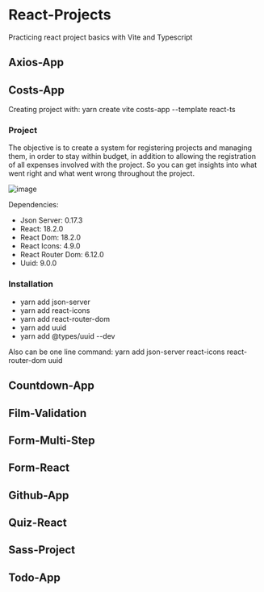 # React-Projects

Practicing react project basics with Vite and Typescript

## Axios-App



## Costs-App

Creating project with: yarn create vite costs-app --template react-ts

### Project

The objective is to create a system for registering projects and managing them, in order to stay within budget, in addition to allowing the registration of all expenses involved with the project. So you can get insights into what went right and what went wrong throughout the project.


![image](https://github.com/Dutra3/react-projects/assets/56978439/d1d1715c-e73f-4801-ac38-26aa8bb19d25)


Dependencies:
  - Json Server: 0.17.3
  - React: 18.2.0
  - React Dom: 18.2.0
  - React Icons: 4.9.0
  - React Router Dom: 6.12.0
  - Uuid: 9.0.0

### Installation

- yarn add json-server
- yarn add react-icons
- yarn add react-router-dom
- yarn add uuid
- yarn add @types/uuid --dev

Also can be one line command: yarn add json-server react-icons react-router-dom uuid


## Countdown-App



## Film-Validation



## Form-Multi-Step



## Form-React



## Github-App



## Quiz-React



## Sass-Project



## Todo-App

